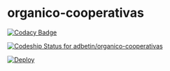 # organico-cooperativas

[![Codacy Badge](https://api.codacy.com/project/badge/Grade/0e1c389fc1e144e99136c42452ac61dd)](https://www.codacy.com/app/adbetin/organico-cooperativas?utm_source=github.com&utm_medium=referral&utm_content=adbetin/organico-cooperativas&utm_campaign=badger)

[ ![Codeship Status for adbetin/organico-cooperativas](https://app.codeship.com/projects/9ae3e0d0-9f31-0135-da1e-0ada79383e49/status?branch=master)](https://app.codeship.com/projects/253579)

[![Deploy](https://www.herokucdn.com/deploy/button.svg)](https://heroku.com/deploy?template=https://github.com/adbetin/organico-cooperativas/)
